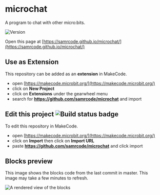 # microchat
A program to chat with other micro:bits.

![Version](https://shields.io/github/v/release/samrcode/microchat?display_name=tag&sort=semver)

Open this page at [https://samrcode.github.io/microchat/](https://samrcode.github.io/microchat/)

## Use as Extension

This repository can be added as an **extension** in MakeCode.

* open [https://makecode.microbit.org/](https://makecode.microbit.org/)
* click on **New Project**
* click on **Extensions** under the gearwheel menu
* search for **https://github.com/samrcode/microchat** and import

## Edit this project ![Build status badge](https://github.com/samrcode/microchat/workflows/MakeCode/badge.svg)

To edit this repository in MakeCode.

* open [https://makecode.microbit.org/](https://makecode.microbit.org/)
* click on **Import** then click on **Import URL**
* paste **https://github.com/samrcode/microchat** and click import

## Blocks preview

This image shows the blocks code from the last commit in master.
This image may take a few minutes to refresh.

![A rendered view of the blocks](https://github.com/samrcode/microchat/raw/master/.github/makecode/blocks.png)

<!--
#### Metadata (used for search, rendering)

* for PXT/microbit
<script src="https://makecode.com/gh-pages-embed.js"></script><script>makeCodeRender("{{ site.makecode.home_url }}", "{{ site.github.owner_name }}/{{ site.github.repository_name }}");</script>
-->
